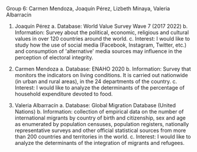 Group 6: Carmen Mendoza, Joaquín Pérez, Lizbeth Minaya, Valeria Albarracin

1. Joaquín Pérez
a. Database: World Value Survey Wave 7 (2017 2022)
b. Information: Survey about the political, economic, religious and cultural values in over 120 countries around the world. 
c. Interest: I would like to study how the use of social media (Facebook, Instagram, Twitter, etc.) and consumption of 'alternative' media sources may influence in the perception of electoral integrity.

2. Carmen Mendoza
a. Database: ENAHO 2020
b. Information: Survey that monitors the indicators on living conditions. It is carried out nationwide (in urban and rural areas), in the 24 departments of the country.
c. Interest: I would like to analyze the determinants of the percentage of household expenditure devoted to food.

3. Valeria Albarracín
a. Database: Global Migration Database (United Nations)
b. Information: collection of empirical data on the number of international migrants by country of birth and citizenship, sex and age as enumerated by population censuses, population registers, nationally representative surveys and other official statistical sources from more than 200 countries and territories in the world.
c. Interest: I would like to analyze the determinants of the integration of migrants and refugees.

